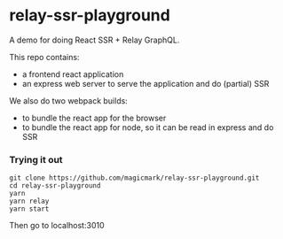 # relay-ssr-playground

A demo for doing React SSR + Relay GraphQL.

This repo contains:

- a frontend react application
- an express web server to serve the application and do (partial) SSR

We also do two webpack builds:

- to bundle the react app for the browser
- to bundle the react app for node, so it can be read in express and do SSR

### Trying it out

```
git clone https://github.com/magicmark/relay-ssr-playground.git
cd relay-ssr-playground
yarn
yarn relay
yarn start
```

Then go to localhost:3010